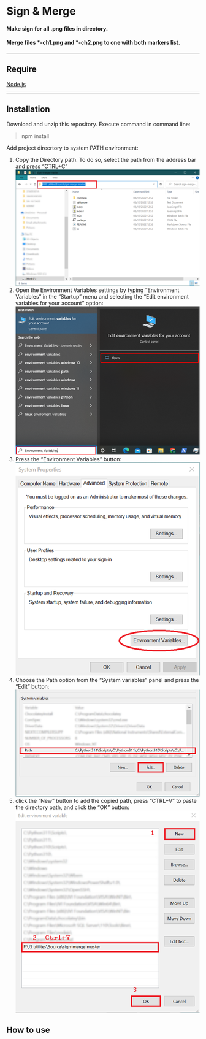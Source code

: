 # Sign & Merge


#### Make sign for all .png files in directory.
#### Merge files __*-ch1.png__ and __*-ch2.png__ to one with both markers list.
***
## Require

[Node.js](https://nodejs.org/)
***
## Installation
Download and unzip this repository. Execute command in command line:
>npm install

Add project direcrtory to system PATH environment:
1. Copy the Directory path. To do so, select the path from the address bar and press “CTRL+C” 
![Select project folder](/images/select%20path.png)
2. Open the Environment Variables settings by typing “Environment Variables” in the “Startup” menu and selecting the “Edit environment variables for your account” option:
![Open Environment Variables](./images/Environment-Variable-in-Windows-3.png)
3. Press the “Environment Variables” button:
![Environment Variables](./images/System%20Properties.png)
4. Choose the Path option from the “System variables” panel and press the “Edit” button:
![Environment Variables](./images/Environment%20Variables.png)
5. click the “New” button to add the copied path, press “CTRL+V” to paste the directory path, and click the “OK” button:
![Environment Variables](./images/Edit%20environment%20variable.png)

## How to use



